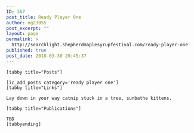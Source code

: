 ```yaml
---
ID: 367
post_title: Ready Player One
author: ng23055
post_excerpt: ""
layout: page
permalink: >
  http://searchlight.shepherdmaplesyrupfestival.com/ready-player-one
published: true
post_date: 2018-03-30 20:45:37
---
```

<pre><code>[tabby title="Posts"]

[ic_add_posts category='ready player one']
[tabby title="Links"]

Lay down in your way catnip stuck in a tree, sunbathe kittens.

[tabby title="Publications"]

TBD
[tabbyending]</code></pre>